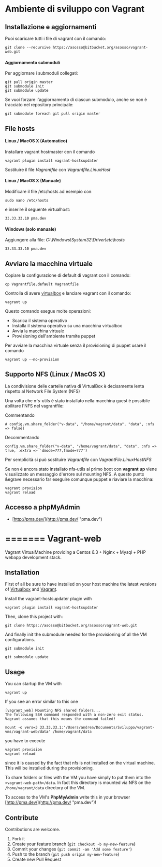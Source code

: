 # Ambiente di sviluppo con Vagrant #

## Installazione e aggiornamenti ##

Puoi scaricare tutti i file di vagrant con il comando:

	git clone --recursive https://asosso@bitbucket.org/asosso/vagrant-web.git

#### Aggiornamento submoduli ####
Per aggiornare i submoduli collegati:

	git pull origin master
	git submodule init
	git submodule update

Se vuoi forzare l'aggiornamento di ciascun submodulo, anche se non è tracciato nel repository principale:

	git submodule foreach git pull origin master
        
## File hosts ##

#### Linux / MacOS X (Automatico) #### 
Installare vagrant hostmaster con il comando

	vagrant plugin install vagrant-hostsupdater

Sostituire il file *Vagrantfile* con *Vagrantfile.LinuxHost*

#### Linux / MacOS X (Manuale) ####
Modificare il file /etc/hosts ad esempio con 

	sudo nano /etc/hosts 

e inserire il seguente virtualhost:

	33.33.33.10	pma.dev

#### Windows (solo manuale) ####
Aggiungere alla file: *C:\Windows\System32\Driver\etc\hosts*

	33.33.33.10	pma.dev

## Avviare la macchina virtuale ##
Copiare la configurazione di default di vagrant con il comando:

	cp Vagrantfile.default Vagrantfile

Controlla di avere [virtualbox](http://download.virtualbox.org/virtualbox/4.2.4/ "Virtualbox 4.2.4") e lanciare vagrant con il comando:

	vagrant up
		
Questo comando esegue molte operazioni:

* Scarica il sistema operativo
* Installa il sistema operativo su una macchina virtualbox
* Avvia la macchina virtuale
* Provisioning dell'ambiente tramite puppet

Per avviare la macchina virtuale senza il provisioning di puppet usare il comando

	vagrant up --no-provision

## Supporto NFS (Linux / MacOS X) ##
La condivisione delle cartelle nativa di VirtualBox è decisamente lenta rispetto al Network File System (NFS)

Una volta che nfs-utils è stato installato nella macchina guest è possibile abilitare l'NFS nel vagrantfile:

Commentando 

	# config.vm.share_folder("v-data", "/home/vagrant/data", "data", :nfs => false)

Decommentando

	config.vm.share_folder("v-data", "/home/vagrant/data", "data", :nfs => true, :extra => 'dmode=777,fmode=777')
	
Per semplicit&agrave; si pu&ograve; sostituire *Vagrantfile* con *VagrantFile.LinuxHostNFS*

Se non &egrave; ancora stato installato nfs-utils al primo boot con **vagrant up** viene visualizzato un messaggio d'errore sul mounting NFS. A questo punto &egrave necessario far eseguire comunque puppet e riaviare la macchina:

	vagrant provision
	vagrant reload


## Accesso a phpMyAdmin ##
* [http://pma.dev/](http://pma.dev/ "pma.dev")


=======
Vagrant-web
===========

Vagrant VirtualMachine providing a Centos 6.3 + Nginx + Mysql + PHP webapp development stack.

Installation
------------
First of all be sure to have installed on your host machine the latest versions of [Virtualbox](https://www.virtualbox.org/) and [Vagrant](http://www.vagrantup.com/).

Install the vagrant-hostsupdater plugin with

	vagrant plugin install vagrant-hostsupdater

Then, clone this project with:

	git clone https://asosso@bitbucket.org/asosso/vagrant-web.git

And finally init the submodule needed for the provisioning of all the VM configurations.

	git submodule init

	git submodule update
	

Usage
-----

You can startup the VM with 
	
	vagrant up
	
If you see an error similar to this one
	
	[vagrant_web] Mounting NFS shared folders...
	The following SSH command responded with a non-zero exit status.
	Vagrant assumes that this means the command failed!

	mount -o vers=3 33.33.33.1:'/Users/andrea/Documents/Sviluppo/vagrant-vms/vagrant-web/data' /home/vagrant/data
	
you have to execute
	
	vagrant provision
	vagrant reload
	
since it is caused by the fact that nfs is not installed on the virtual machine.
This will be installed during the provisioning.

To share folders or files with the VM you have simply to put them into the `<vagrant-web-path>/data`. In fact this directory is mounted via NFS on the `/home/vagrant/data` directory of the VM.

To access to the VM's **PhpMyAdmin** write this in your browser [http://pma.dev/](http://pma.dev/ "pma.dev")!

Contribute
----------
Contributions are welcome.

1. Fork it
2. Create your feature branch (`git checkout -b my-new-feature`)
3. Commit your changes (`git commit -am 'Add some feature'`)
4. Push to the branch (`git push origin my-new-feature`)
5. Create new Pull Request